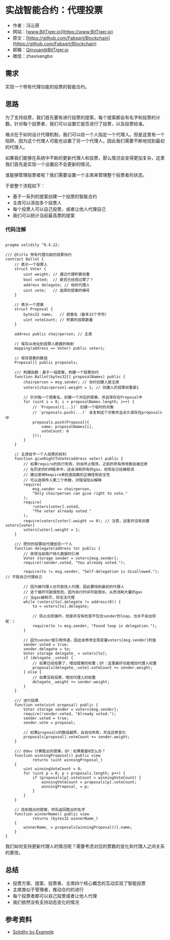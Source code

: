 # 实战智能合约：代理投票

- 作者：冯沁原
- 网站：[www.BitTiger.io](https://www.BitTiger.io)
- 原文：[https://github.com/Fabsqrt/Blockchain](https://github.com/Fabsqrt/Blockchain)
- 邮箱：Qinyuan@BitTiger.io
- 微信：zhaxisangbo

## 需求

实现一个带有代理功能的投票的智能合约。

## 思路

为了支持投票，我们首先要有进行投票的提案，每个提案都会有名字和投票的计数。针对每个投票者，我们可以设置它是否进行了投票，以及投票给谁。

难点在于如何设计代理机制，我们可以给一个人指定一个代理人。但是这里有一个陷阱，因为这个代理人可能也设置了另一个代理人，因此我们需要不断地找到最初的代理人。

如果我们能够在系统中不断的更新代理人和投票，那么情况会变得更加复杂，这里我们首先是实现一个设置后不会更新的情况。

谁能够管理投票者呢？我们需要设置一个主席来管理整个投票者的状态。

于是整个流程如下：

- 基于一系列的提案创建一个投票的智能合约
- 主席可以添加多个投票人
- 每个投票人可以自己投票，或者让他人代理自己
- 我们可以统计当前最高票的提案

### 代码注解

```solidity

pragma solidity ^0.4.22;

/// @title 带有代理功能的投票协约
contract Ballot {
    // 表示一个投票人
    struct Voter {
        uint weight; // 通过代理积累权重
        bool voted;  // 是否已经投过票了？
        address delegate; // 他的代理人
        uint vote;   // 选择的提案的编号
    }

    // 表示一个提案
    struct Proposal {
        bytes32 name;   // 提案名（最多32个字符）
        uint voteCount; // 积累的投票数量
    }

    address public chairperson; // 主席

    // 保存从地址到投票人数据的映射
    mapping(address => Voter) public voters;

    // 保存提案的数组
    Proposal[] public proposals;

    /// 构建函数：基于一组提案，构建一个投票协约
    function Ballot(bytes32[] proposalNames) public {
        chairperson = msg.sender; // 协约创建人是主席
        voters[chairperson].weight = 1; // 创建人的投票权重是1

        // 针对每一个提案名，创建一个对应的提案，并且保存在Proposal中
        for (uint i = 0; i < proposalNames.length; i++) {
            // `Proposal({...})` 创建一个临时的对象
            // `proposals.push(...)` 会复制这个对象并且永久保存在proposals中
            proposals.push(Proposal({
                name: proposalNames[i],
                voteCount: 0
            }));
        }
    }

    // 主席给予一个人投票的权利
    function giveRightToVote(address voter) public {
        // 如果require的执行失败，则会终止程序，之前的所有修改都会被还原
        // 在历史的EVM版本中，这会消耗所有的gas，但现在已经被取消
        // 建议使用Require来检查函数的正确性和安全性
        // 可以选择传入第二个参数，对错误加以解释
        require(
            msg.sender == chairperson,
            "Only chairperson can give right to vote."
        );
        require(
            !voters[voter].voted,
            "The voter already voted."
        );
        require(voters[voter].weight == 0); // 注意，这里并没有创建voters[voter]
        voters[voter].weight = 1;
    }

    /// 把你的投票权代理给另一个人
    function delegate(address to) public {
        // 获得当前用户持久数据的引用
        Voter storage sender = voters[msg.sender];
        require(!sender.voted, "You already voted.");

        require(to != msg.sender, "Self-delegation is disallowed."); // 不能自己代理自己

        // 因为被代理人也可能找人代理，因此要找到最初的代理人
        // 这个循环可能很危险，因为执行时间可能很长，从而消耗大量的gas
        // 当gas被耗尽，将无法代理
        while (voters[to].delegate != address(0)) {
            to = voters[to].delegate;

            // 防止出现循环，但是并没有检查不包含sender的loop，也许不会出现呢：）
            require(to != msg.sender, "Found loop in delegation.");
        }

        // 因为sender是引用传递，因此会修改全局变量voters[msg.sender]的值
        sender.voted = true;
        sender.delegate = to;
        Voter storage delegate_ = voters[to];
        if (delegate_.voted) {
            // 如果已经投票了，增加提案的权重；QY：这里最好也能增加代理人权重
            proposals[delegate_.vote].voteCount += sender.weight;
        } else {
            // 如果没有投票，增加代理人的权重
            delegate_.weight += sender.weight;
        }
    }

    /// 进行投票
    function vote(uint proposal) public {
        Voter storage sender = voters[msg.sender];
        require(!sender.voted, "Already voted.");
        sender.voted = true;
        sender.vote = proposal;

        // 如果proposals的数组越界，会自动失败，并且还原变化
        proposals[proposal].voteCount += sender.weight;
    }

    /// @dev 计算胜出的提案，QY：如果都是0怎么办？
    function winningProposal() public view
            returns (uint winningProposal_)
    {
        uint winningVoteCount = 0;
        for (uint p = 0; p < proposals.length; p++) {
            if (proposals[p].voteCount > winningVoteCount) {
                winningVoteCount = proposals[p].voteCount;
                winningProposal_ = p;
            }
        }
    }

    // 找到胜出的提案，然后返回胜出的名字
    function winnerName() public view
            returns (bytes32 winnerName_)
    {
        winnerName_ = proposals[winningProposal()].name;
    }
}

```

我们如何支持更新代理人的情况呢？需要考虑对应的票数的变化和代理人之间关系的更改。

## 总结

- 投票方案、提案、投票者、主席四个核心概念的互动实现了智能投票
- 主席类似于管理者，推动合约的进行
- 每个投票者都可以自己投票或者让他人代理
- 我们依然没有支持动态变化的情况

## 参考资料

- [Solidity by Example](https://solidity.readthedocs.io/en/v0.4.23/solidity-by-example.html)
